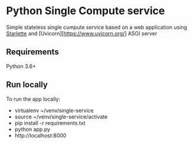 # Python Single Compute service

Simple stateless single cumpute service based on a web application using [Starlette](https://www.starlette.io/) and [Uvicorn][https://www.uvicorn.org/] ASGI server


## Requirements

Python 3.6+

## Run locally

To run the app locally:

* virtualenv ~/venv/single-service
* source ~/venv/single-service/activate
* pip install -r requirements.txt
* python app.py
* http://localhost:8000
